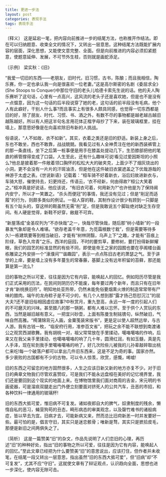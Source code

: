 ```yaml
---
title: 更进一步法
layout: post
categories: 表现手法
tags: 表现手法
---
```


〔释义〕 这是延宕一笔，把内容向前推进一步的结尾方法，也称推开作结法。即在可以归纳题意、收束全文的情况下，又转出一层意思。这种结尾方法既能扩展内容的层面，深化思想，又能使文意完整、全面。但是向前推进的内容必须扣紧题意，使题意延伸、发展，不可节外生枝，否则就是画蛇添足。

〔示例〕 梁实秋：《旧》

“我爱一切旧的东西——老朋友，旧时代，旧习惯，古书，陈酿；而且我相信，陶乐赛，你一定也承认我一向是很喜欢一位老妻。”这是高尔斯密的名剧《委屈求全》(She Stoops to Conquer)中那位守旧的老头儿哈德卡索先生说的话。他的夫人陶乐赛听了这句话，心里有一点高兴，这风流的老头子还是喜欢她，但是也不是没有一点愠意，因为这一句话的后半段说穿了她的老，这句话的前半段没有毛病，他个人有此癖好，干别人什么事?而且事实上有很多人颇具同感，也觉得一切东西都是旧的好，除了朋友、时代、习惯、书、酒之外，有数不尽的事物都是越老越古越旧越陈越好。所以有人把这半句名言用花体正楷字母抄了下来，装在玻璃框里，挂在墙上，那意思好像是在向喜欢除旧布新的人挑战。

俗语说，“人不如故，衣不如新”。其实，衣着之类还是旧的舒适。新装上身之后，东也不敢坐，西也不敢靠，战战兢兢。我看见过有人全神贯注在他的新西装裤管上的那一条直线，坐下之后第一桩事便是用手在膝盖处提动几下，生恐膝部把他的笔直的裤管撑得变成了口袋。人生至此，还有什么趣味可说!看见过爱因斯坦的小照么?他总是披着那一件敞着领口胸怀的松松大大的破夹克，上面少不了烟灰烧出的小洞，更不会没有一片片的汗斑油渍，但是他在这件破旧衣裳遮盖之下优哉游哉的神游于太虚之表。《世说新语》记载着：“桓车骑不好着新衣，浴后妇故进新衣与，车骑大怒，催使持去，妇更持还，传语云，‘衣不经新，何由得故?’桓公大笑着之。”桓冲真是好说话，他应该说，“有旧衣可着，何用新为?”也许他是为了保持阃内安宁，所以才一笑置之。“杀头而便冠”的事情，我还没有见过；但是“削足而适履”的行为，则颇多类似的例证。一般人穿的鞋，其制作设计很少有顾到一只脚是有五个趾头的，穿这样的鞋虽然无需“削”足，但是我敢说五个脚趾绝对缺乏生存空间。有人硬是觉得，新鞋不好穿，敝屣不可弃。

“新屋落成”金圣叹列为“不亦快哉”之一，快哉尽管快哉，随后那“树小墙新”的一段暴发气象却是令人难堪。“欲存老盖千年意，为觅霜根数寸栽”，但是需要等待多久!一栋建筑要等到相当破旧，才能有“树林阴翳，乌声上下”之趣，才能有“苔痕上阶绿，草色入帘青”之乐。西洋的庭园，不时的要剪草，要修树，要打扮得新鲜耀眼，我们的园艺的标准显然的有些不同，即使是帝王之家的园囿也要在亭阁楼台画栋雕梁之外安排一个“濠濮间”“谐趣园”，表示一点点陈旧古老的萧瑟之气。至于讲学的上痒，要是墙上没有多年蔓生的常春藤，基脚上没有远年积留的苔藓，那还能算是第一流么?

旧的事物之所以可爱，往往是因为它有内容，能唤起人的回忆。例如阳历尽管是我们正式采用的历法，在民间则阴历仍不能废，每年要过两个新年，而且只有在旧年才肯“新桃换旧符”。明知地处亚热带，仍然未能免俗要烟熏火燎的制造常常带有尸味的腊肉。端午的龙舟粽子是不可少的，有几个人想到那“露才扬己怨怼沉江”的屈大夫?还不是旧俗相因虚应故事?中秋赏月，重九登高，永远一年一度的引起人们的不可磨灭的兴味。甚至腊八的那一锅粥，都有人难以忘怀。至于供个人赏玩的东西，当然是越旧越有意义。一把宜兴砂壶，上面有陈曼生制铭镌句，纵然破旧，气味自然高雅。“樗蒲锦背元人画，金粟笺装宋版书”，更是足以使人超然远举，与古人游。我有古钱一枚，“临安府行用，准参百文省”，把玩之余不能不联想到南渡诸公之观赏西湖歌舞。我有胡桃一对，祖父常常放在手里揉动，噶咯噶咯的作响，后来又在我父亲手里揉动，也噶咯噶咯的响了几十年，圆滑红润，有如玉髓，真是先人手泽，现在轮到我手里噶咯噶咯的响了，好几次险些儿被我的儿孙辈敲碎取出桃仁来吃!每一个破落户都可以拿出几件旧东西来，这是不足为奇的事。国家亦然。多少衰败的古国都有不少的古物，可以令人惊羡，欣赏，感慨，唏嘘!

旧的东西之可留恋的地方固然很多，人生之应该日新又新的地方亦复不少。对于旧日的典章文物我们尽管欢喜赞叹，可是我们不能永远盘桓在美好的记忆境界里，我们还是要回到这个现实的地面上来。在博物馆里我们面对商周的吉金，宋元明的书画瓷器，可是溜痰双腿走出门外便立刻要面对挤死人的公共汽车，丑恶的市招，和各种饮料一律通用的玻璃杯!

旧的东西大抵可爱，惟旧病不可复发。诸如夜郎自大的脾气，奴隶制度的残余，懒惰自私的恶习，蝇营狗苟的丑态，畸形病态的审美观念，以及罄竹难书的诸般病症，皆以早去为宜。旧病才去，可能新病又来，然而总比旧疴新恙一时并发要好一些。最可怕的是，倡言守旧，其实只是迷恋骸骨；唯新是骛，其实只是摭拾皮毛，那便是新旧之间两俱失之了。

〔简析〕 这是一篇赞美“旧”的杂文，作品先说明了人们恋旧的心理，再历述“旧”的种种好处，指出“旧的事物之所以可爱，往往是因为它有内容，能唤起人的回忆。”至此文章已经把为什么要赞美“旧”的意思说出，应该打住，但作者并未收笔，在结尾一段又转出一层意思，指出虽然“旧的东西大抵可爱”，但“旧病”却“不可复发”，尤其不应“守旧”。这就使文章有了辩证观点，认识趋向全面，思想也进一步深化，使内容无隙可击。 